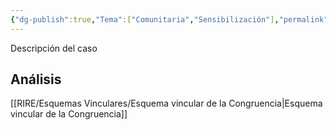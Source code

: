 ```yaml
---
{"dg-publish":true,"Tema":["Comunitaria","Sensibilización"],"permalink":"/barrios/casos/caso-1-sensibilizacion-comunitaria/","dgPassFrontmatter":true,"noteIcon":"","updated":"2025-06-27T12:22:07.109-04:00"}
---
```





Descripción del caso



## Análisis 
[[RIRE/Esquemas Vinculares/Esquema vincular de la Congruencia\|Esquema vincular de la Congruencia]] 